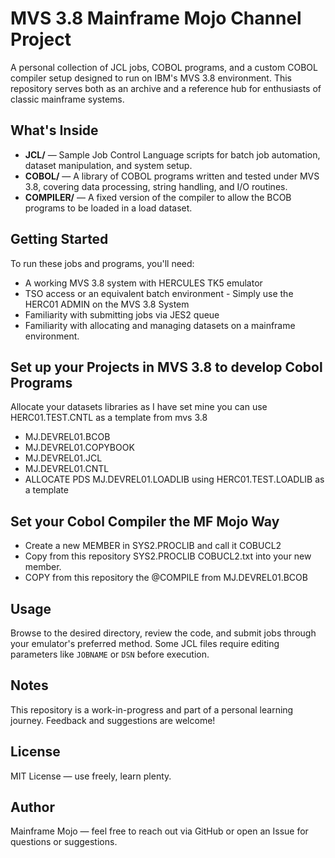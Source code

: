 # MVS 3.8 Mainframe Mojo Channel Project

A personal collection of JCL jobs, COBOL programs, and a custom COBOL compiler setup designed to run on IBM's MVS 3.8 environment. This repository serves both as an archive and a reference hub for enthusiasts of classic mainframe systems.

## What's Inside

- **JCL/** — Sample Job Control Language scripts for batch job automation, dataset manipulation, and system setup.
- **COBOL/** — A library of COBOL programs written and tested under MVS 3.8, covering data processing, string handling, and I/O routines.
- **COMPILER/** — A fixed version of the compiler to allow the BCOB programs to be loaded in a load dataset. 

## Getting Started

To run these jobs and programs, you'll need:
- A working MVS 3.8 system with HERCULES TK5 emulator
- TSO access or an equivalent batch environment - Simply use the HERC01 ADMIN on the MVS 3.8 System
- Familiarity with submitting jobs via JES2 queue
- Familiarity with allocating and managing datasets on a mainframe environment. 

## Set up your Projects in MVS 3.8 to develop Cobol Programs
Allocate your datasets libraries as I have set mine you can use HERC01.TEST.CNTL as a template from mvs 3.8
  - MJ.DEVREL01.BCOB
  - MJ.DEVREL01.COPYBOOK
  - MJ.DEVREL01.JCL
  - MJ.DEVREL01.CNTL
  - ALLOCATE PDS MJ.DEVREL01.LOADLIB using HERC01.TEST.LOADLIB as a template 

## Set your Cobol Compiler the MF Mojo Way
  - Create a new MEMBER in SYS2.PROCLIB and call it COBUCL2
  - Copy from this repository SYS2.PROCLIB COBUCL2.txt into your new member.
  - COPY from this repository the @COMPILE from MJ.DEVREL01.BCOB


## Usage

Browse to the desired directory, review the code, and submit jobs through your emulator's preferred method. Some JCL files require editing parameters like `JOBNAME` or `DSN` before execution.

## Notes

This repository is a work-in-progress and part of a personal learning journey. Feedback and suggestions are welcome!

## License

MIT License — use freely, learn plenty.

## Author

Mainframe Mojo — feel free to reach out via GitHub or open an Issue for questions or suggestions.

